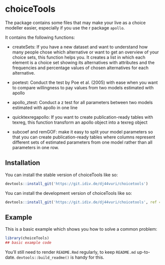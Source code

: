 
<!-- README.md is generated from README.Rmd. Please edit that file -->

# choiceTools

<!-- badges: start -->
<!-- badges: end -->

The package contains some files that may make your live as a choice
modeller easier, especially if you use the r package `apollo`.

It contains the following functions:

- createSets: If you have a new dataset and want to understand how many
  people chose which alternative or want to get an overview of your
  choice sets, this function helps you. It creates a list in which each
  element is a choice set showing its alternatives with attributes and
  the frequencies and percentage values of chosen alternatives for each
  alternative.

- poetest: Conduct the test by Poe et al. (2005) with ease when you want
  to compare willingness to pay values from two models estimated with
  apollo

- apollo_ztest: Conduct a z test for all parameters between two models
  estimated with apollo in one line

- quicktexregapollo: If you want to create publication-ready tables with
  texreg, this function transform an apollo object into a texreg object

- subcoef and remGOF: make it easy to split your model parameters so
  that you can create publication-ready tables where columns represent
  different sets of estimated parameters from one model rather than all
  parameters in one row.

## Installation

You can install the stable version of choiceTools like so:

``` r
devtools::install_git('https://git.idiv.de/dj44vuri/choicetools')
```

You can install the development version of choiceTools like so:

``` r
devtools::install_git('https://git.idiv.de/dj44vuri/choicetools', ref = "devel" )
```

## Example

This is a basic example which shows you how to solve a common problem:

``` r
library(choiceTools)
## basic example code
```

You’ll still need to render `README.Rmd` regularly, to keep `README.md`
up-to-date. `devtools::build_readme()` is handy for this.
